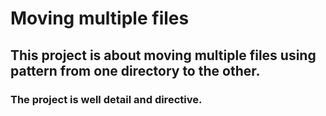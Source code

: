 # Moving multiple files

## This project is about moving multiple files using pattern from one directory to the other.

### The project is well detail and directive.
